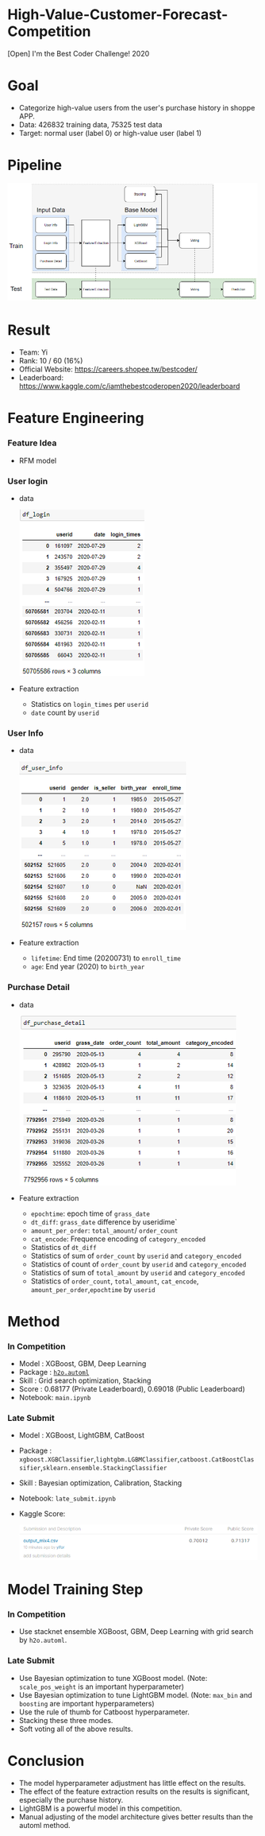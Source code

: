 # High-Value-Customer-Forecast-Competition
[Open] I'm the Best Coder Challenge! 2020

# Goal
* Categorize high-value users from the user's purchase history in shoppe APP.
* Data: 426832 training data, 75325 test data 
* Target: normal user (label 0) or high-value user (label 1)

# Pipeline
![Pipeline](./image/pipeline.PNG)


# Result
* Team: Yi
* Rank: 10 / 60 (16%)
* Official Website: https://careers.shopee.tw/bestcoder/
* Leaderboard: https://www.kaggle.com/c/iamthebestcoderopen2020/leaderboard

# Feature Engineering

### Feature Idea
* RFM model

### User login 
* data

    ![df_login](./image/df_login.PNG)

* Feature extraction
    * Statistics on `login_times` per `userid`
    * `date` count by `userid`
    
### User Info 
* data

    ![df_user_info](./image/df_user_info.PNG)

* Feature extraction
    * `lifetime`: End time (20200731) to `enroll_time`
    * `age`: End year (2020) to `birth_year`
      
### Purchase Detail
* data

    ![df_purchase_detail](./image/df_purchase_detail.PNG)

* Feature extraction
    * `epochtime`: epoch time of `grass_date`
    * `dt_diff`: `grass_date` difference by useridime`
    * `amount_per_order`: `total_amount`/ `order_count`
    * `cat_encode`: Frequence encoding of `category_encoded`
    * Statistics of `dt_diff`
    * Statistics of sum of `order_count` by `userid` and `category_encoded`
    * Statistics of count of `order_count` by `userid` and `category_encoded`
    * Statistics of sum of `total_amount` by `userid` and `category_encoded`
    * Statistics of `order_count`, `total_amount`, `cat_encode`, `amount_per_order`,`epochtime` by `userid`


# Method 

### In Competition
* Model : XGBoost, GBM, Deep Learning 
* Package : [`h2o.automl`](https://docs.h2o.ai/h2o/latest-stable/h2o-docs/automl.html)
* Skill : Grid search optimization, Stacking
* Score : 0.68177 (Private Leaderboard), 0.69018 (Public Leaderboard)
* Notebook: `main.ipynb`

### Late Submit
* Model : XGBoost, LightGBM, CatBoost
* Package : `xgboost.XGBClassifier`,`lightgbm.LGBMClassifier`,`catboost.CatBoostClassifier`,`sklearn.ensemble.StackingClassifier`
* Skill : Bayesian optimization, Calibration, Stacking
* Notebook: `late_submit.ipynb`
* Kaggle Score:
  
  ![result](./image/result.PNG)



# Model Training Step
### In Competition
* Use stacknet ensemble XGBoost, GBM, Deep Learning with grid search by `h2o.automl`.

### Late Submit
* Use Bayesian optimization to tune XGBoost model. (Note: `scale_pos_weight` is an important hyperparameter)
* Use Bayesian optimization to tune LightGBM model. (Note: `max_bin` and `boosting` are important hyperparameters)
* Use the rule of thumb for Catboost hyperparameter.
* Stacking these three modes.
* Soft voting all of the above results.

# Conclusion
* The model hyperparameter adjustment has little effect on the results.
* The effect of the feature extraction results on the results is significant, especially the purchase history.
* LightGBM is a powerful model in this competition.
* Manual adjusting of the model architecture gives better results than the automl method.